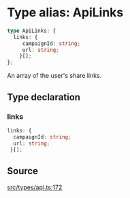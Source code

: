 # Type alias: ApiLinks

```ts
type ApiLinks: {
  links: {
     campaignId: string;
     url: string;
    }[];
};
```

An array of the user's share links.

## Type declaration

### links

```ts
links: {
  campaignId: string;
  url: string;
 }[];
```

## Source

[src/types/api.ts:172](https://github.com/torque-labs/torque-ts-sdk/blob/3bb7686d9ca1711cb29a16a45efd25d459673e82/src/types/api.ts#L172)
